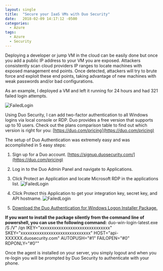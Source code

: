 ```yaml
---
layout: single
title:  "Secure your IaaS VMs with Duo Security"
date:   2018-02-09 14:17:12 -0500
categories:
  - Azure
tags:
  - Azure
  - Security
---
```



Deploying a developer or jump VM in the cloud can be easily done but once you add a public IP address to your VM you are exposed. Attackers consistently scan cloud providers IP ranges to locate machines with exposed management end points. Once detected, attackers will try to brute force and exploit these end points, taking advantage of new machines with weak passwords and/or bad configurations.

As an example, I deployed a VM and left it running for 24 hours and had 321 failed login attempts.

![FailedLogin](https://erleonard.github.io/assets/images/2018/2018-02-09-Failed-Logins.PNG)

Using Duo Security, I can add two-factor authentication to all Windows logins via local console or RDP. Duo provides a free version that supports up to 10 users. Check out the plans comparison table to find out which version is right for you: [https://duo.com/pricing](https://duo.com/pricing)

The setup of Duo Authentication was extremely easy and was accomplished in 5 easy steps:
1.	Sign up for a Duo account. [https://signup.duosecurity.com/](https://duo.com/pricing)
2.	Log in to the Duo Admin Panel and navigate to Applications.
3.	Click Protect an Application and locate Microsoft RDP in the applications list. 
![FailedLogin](https://erleonard.github.io/assets/images/2018/2018-02-09-Duo-ProtectApplication.PNG)

4. Click Protect this Application to get your integration key, secret key, and API hostname.
![FailedLogin](https://erleonard.github.io/assets/images/2018/2018-02-09-Duo-ProtectApplicationRDP.PNG)

5.	[Download the Duo Authentication for Windows Logon Installer Package.](https://dl.duosecurity.com/duo-win-login-latest.exe)

**If you want to install the package silently from the command line of powershell, you can use the following command:** duo-win-login-latest.exe /S /V" /qn IKEY="xxxxxxxxxxxxxxxxxxxxxxxxxxxxxx" SKEY="xxxxxxxxxxxxxxxxxxxxxxxxxxxxxx" HOST="api-XXXXXX.duosecurity.com" AUTOPUSH="#1" FAILOPEN="#0" RDPONLY="#0""

Once the agent is installed on your server, you simply logout and when you re-login you will be prompted by Duo Security to authenticate with your phone.